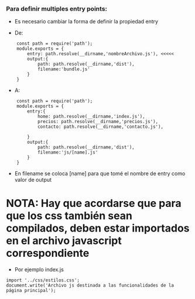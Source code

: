 ### Para definir multiples entry points:
- Es necesario cambiar la forma de definir la propiedad entry

- De:
```
    const path = require('path');
    module.exports = {
        entry: path.resolve(__dirname,'nombreArchivo.js'), <<<<<
        output:{
            path: path.resolve(__dirname,'dist'),
            filename:'bundle.js'
        }
    }
```
- A:
```
    const path = require('path');
    module.exports = {
        entry:{
            home: path.resolve(__dirname,'index.js'),
            precios: path.resolve(__dirname,'precios.js'),
            contacto: path.resolve(__dirname,'contacto.js'),

        }
        output:{
            path: path.resolve(__dirname,'dist'),
            filename:'js/[name].js'
        }
    }
```

- En filename se coloca [name] para que tomé el nombre de entry como valor de output 

# NOTA: Hay que acordarse que para que los css también sean compilados, deben estar importados en el archivo javascript correspondiente

- Por ejemplo index.js
```
import '../css/estilos.css';
document.write('Archivo js destinada a las funcionalidades de la página principal');
```